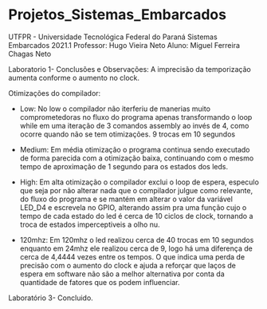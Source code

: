 # Projetos_Sistemas_Embarcados
UTFPR - Universidade Tecnológica Federal do Paraná
Sistemas Embarcados 2021.1 
Professor: Hugo Vieira Neto
Aluno: Miguel Ferreira Chagas Neto


Laboratorio 1- Conclusões e Observações:
A imprecisão da temporização aumenta conforme o aumento no clock.

Otimizações do compilador:
- Low: No low o compilador não iterferiu de manerias muito comprometedoras no fluxo do programa
apenas transformando o loop while em uma iteração de 3 comandos assembly ao invés de 4, como ocorre 
quando não se tem otimizações. 9 trocas em 10 segundos

- Medium: Em média otimização o programa continua sendo executado de forma parecida com a otimização baixa, continuando com o mesmo tempo de aproximação de 1 segundo para os estados dos leds.

- High: Em alta otimização o compilador exclui o loop de espera, especulo que seja por não alterar nada que o compilador julgue como relevante, do fluxo do programa e se mantém em alterar o valor da variável LED_D4 e escrevela no GPIO, alterando assim pra uma função cujo o tempo de cada estado do led é cerca de 10 ciclos de clock, tornando a troca de estados imperceptiveis a olho nu.

- 120mhz: Em 120mhz o led realizou cerca de 40 trocas em 10 segundos enquanto em 24mhz ele realizou cerca de 9, logo há uma diferença de cerca de 4,4444 vezes entre os tempos. O que indica uma perda de precisão com o aumento do clock e ajuda a reforçar que laços de espera em software não são a melhor alternativa por conta da quantidade de fatores que os podem influenciar.


Laboratório 3- Concluido.
